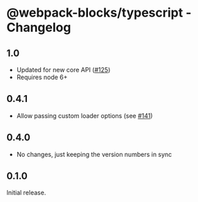 # @webpack-blocks/typescript - Changelog

## 1.0

- Updated for new core API ([#125](https://github.com/andywer/webpack-blocks/issues/125))
- Requires node 6+

## 0.4.1

- Allow passing custom loader options (see [#141](https://github.com/andywer/webpack-blocks/pull/141))

## 0.4.0

- No changes, just keeping the version numbers in sync

## 0.1.0

Initial release.
